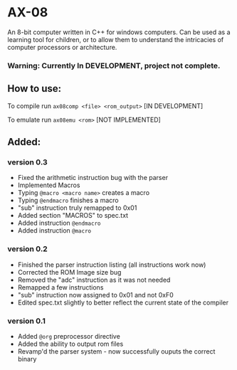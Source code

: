 # AX-08
An 8-bit computer written in C++ for windows computers.
Can be used as a learning tool for children, or to allow
them to understand the intricacies of computer processors
or architecture.

### Warning: Currently In DEVELOPMENT, project not complete.

## How to use:
To compile run `ax08comp <file> <rom_output>` [IN DEVELOPMENT]

To emulate run `ax08emu <rom>` [NOT IMPLEMENTED]

## Added:
### version 0.3
- Fixed the arithmetic instruction bug with the parser
- Implemented Macros
- Typing `@macro <macro name>` creates a macro
- Typing `@endmacro` finishes a macro
- "sub" instruction truly remapped to 0x01
- Added section "MACROS" to spec.txt
- Added instruction `@endmacro`
- Added instruction `@macro`
### version 0.2
- Finished the parser instruction listing (all instructions work now)
- Corrected the ROM Image size bug
- Removed the "adc" instruction as it was not needed
- Remapped a few instructions
- "sub" instruction now assigned to 0x01 and not 0xF0
- Edited spec.txt slightly to better reflect the current state of the compiler
### version 0.1
- Added `@org` preprocessor directive
- Added the ability to output rom files
- Revamp'd the parser system - now successfully ouputs the correct binary